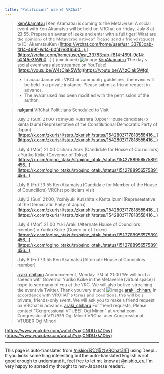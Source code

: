 ```yaml
---
title: "Politicians' use of VRChat"
---
```


> [KenAkamatsu](https://x.com/KenAkamatsu/status/1542796382917996544) [Ken Akamatsu is coming to the Metaverse!
>  A social event with Ken Akamatsu will be held on VRChat on Friday, July 8 at 23:55.
>  Prepare an avatar of leeks and enter with a full tiger!
>  What are the opinions of the Metaverse natives?
>  Please send a friend request to ID: AkamatsuKen ([https://vrchat.com/home/user/usr_33783cab-f814-469f-9c14-b0f49e3f65b0...).](https://vrchat.com/home/user/usr_33783cab-f814-469f-9c14-b0f49e3f65b0...).)
>  (continued)
>  ![image](https://pbs.twimg.com/media/FWkdIPsaIAAg21Q?format=jpg&name=medium#.png)
> [KenAkamatsu](https://x.com/KenAkamatsu/status/1542796684711071744) The day's social event was also streamed on YouTube!
>  [https://youtu.be/W4zCiak5Wfg](https://youtu.be/W4zCiak5Wfg)
>
>  * In accordance with VRChat community guidelines, the event will be held in a private instance. Please submit a friend request in advance.
>  * The avatar used has been modified with the permission of the author.


> [nalgami](https://x.com/nalgami/status/1542802717818556416) VRChat Politicians Scheduled to Visit
>
>  July 3 (Sun) 21:00 Yoshiyuki Kurishita (Upper House candidate) x Kenta Izumi (Representative of the Constitutional Democratic Party of Japan)
>  [https://x.com/zkurishi/statu/zkurishi/status/1542802717818556416…](https://x.com/zkurishi/statu/zkurishi/status/1542802717818556416…)
>
>  July 4 (Mon) 21:00 Chiharu Araki (Candidate for House of Councillors) x Yuriko Koike (Governor of Tokyo)
>  [https://x.com/ogino_otaku/st/ogino_otaku/status/1542788956575891456…](https://x.com/ogino_otaku/st/ogino_otaku/status/1542788956575891456…)
>
>  July 8 (Fri) 23:55 Ken Akamatsu (Candidate for Member of the House of Councillors)
>  VRChat politicians visit
>
>  July 3 (Sun) 21:00, Yoshiyuki Kurishita x Kenta Izumi (Representative of the Democratic Party of Japan)
>   [https://x.com/zkurishi/statu/zkurishi/status/1542802717818556416…](https://x.com/zkurishi/statu/zkurishi/status/1542802717818556416…)
>
>  July 4 (Mon) 21:00 Yuki Araki (Alternate House of Councilors member) x Yuriko Koike (Governor of Tokyo)
>   [https://x.com/ogino_otaku/st/ogino_otaku/status/1542788956575891456…](https://x.com/ogino_otaku/st/ogino_otaku/status/1542788956575891456…)
>
>  July 8 (Fri) 23:55 Ken Akamatsu (Alternate House of Councilors member)



> [araki_chiharu](https://x.com/araki_chiharu/status/1543124018680963072) Announcement, Monday, 7/4 at 21:00
>  We will hold a speech with Governor Yuriko Koike in the Metaverse (virtual space)
>  I hope to see many of you at the VRC.
>  We will also be live-streaming the event via Twitter.
>  Thank you very much!
>  ![image](https://pbs.twimg.com/media/FWpHG-raUAE5gVL?format=jpg&name=large#.png)
> [araki_chiharu](https://x.com/araki_chiharu/status/1543124190399975425) In accordance with VRCHAT's terms and conditions, this will be a private, friends-only event. We will ask you to make a friend request on VRChat in advance.
> [araki_chiharu](https://x.com/araki_chiharu/status/1543235987584987136) For friend requests,
>  Please contact "Congressional VTUBER Ogi Minori" at vrchat.com
>  Congressional VTUBER Ogi Minori
>  VRChat user Congressional VTUBER Ogi Minori




[https://www.youtube.com/watch?v=gCNDUxkADiw](https://www.youtube.com/watch?v=gCNDUxkADiw)


---
This page is auto-translated from [/nishio/政治家のVRChat利用](https://scrapbox.io/nishio/政治家のVRChat利用) using DeepL. If you looks something interesting but the auto-translated English is not good enough to understand it, feel free to let me know at [@nishio_en](https://twitter.com/nishio_en). I'm very happy to spread my thought to non-Japanese readers.